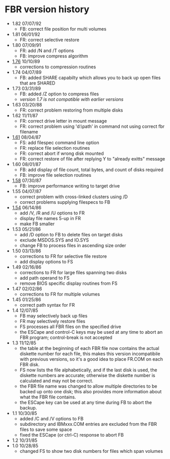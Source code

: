 # FBR version history

- 1.82 07/07/92
  - FB: correct file position for multi volumes
- 1.81 06/01/92
  - FR: correct selective restore
- 1.80 07/09/91
  - FR: add /N and /T options
  - FB: improve compress algorithm
- [1.76](1.76) 10/10/89
  - corrections to compression routines
- 1.74 04/07/89
  - FB: added SHARE capabilty which allows you to back up open files that are SHARED
- 1.73 03/31/89
  - FB: added /Z option to compress files
  - *version 1.7 is not compatible with earlier versions*
- 1.63 03/20/88
  - FR: correct problem restoring from multiple disks
- 1.62 11/11/87
  - FR: correct drive letter in mount message
  - FR: correct problem using 'd:\path' in command not using correct fbr filename
- [1.61](1.61) 08/04/87
  - FS: add filespec command line option
  - FR: replace file selection routines
  - FR: correct abort if wrong disk mounted
  - FR: correct restore of file after replying Y to "already exitts" message
- 1.60 08/01/87
  - FB: add display of file count, total bytes, and count of disks required
  - FB: improve file selection routines
- [1.58](1.58) 07/30/87
  - FB: improve performance writing to target drive
- 1.55 04/07/87
  - correct problem with cross-linked clusters using /D
  - correct problems supplying filespecs to FB
- [1.54](1.54) 06/14/86
  - add /V, /R and /U options to FR
  - display file names 5-up in FR
  - make FB smaller
- 1.53 05/21/86
  - add /D option to FB to delete files on target disks
  - exclude MSDOS.SYS and IO.SYS
  - change FB to process files in ascending size order
- 1.50 03/13/86
  - corrections to FR for selective file restore
  - add display options to FS
- 1.49 02/16/86
  - corrections to FR for large files spanning two disks
  - add path operand to FS
  - remove BIOS specific display routines from FS
- 1.47 02/02/86
  - corrections to FR for multiple volumes
- 1.45 01/25/86
  - correct path syntax for FR
- 1.4 12/07/85
  - FB may selectively back up files
  - FR may selectively restore files
  - FS processes all FBR files on the specified drive
  - the ESCape and control-C keys may be used at any time to abort an FBR program; control-break is not accepted
- 1.3 11/12/85
  - the table at the beginning of each FBR file now contains the actual diskette number for each file, this makes this version incompatibile with previous versions, so it's a good idea to place FR.COM on each FBR disk.
  - FS now lists the file alphabetically, and if the last disk is used, the diskette numbers are accurate; otherwise the diskette number is calculated and may not be correct.
  - the FBR file name was changed to allow multiple directories to be backed up onto one disk; this also provides more information about what the FBR file contains.
  - the ESCape key can be used at any time during FB to abort the backup.
- 1.1 10/30/85
  - added /C and /V options to FB
  - subdirectory and IBMxxx.COM entries are excluded from the FBR files to save some space
  - fixed the ESCape (or ctrl-C) response to abort FB
- 1.2 10/31/85
- 1.0 10/28/85
  - changed FS to show two disk numbers for files which span volumes
